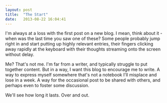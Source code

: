 ```yaml
---
layout: post
title:  "The Start"
date:   2013-08-22 16:04:41
---
```


I'm always at a loss with the first post on a new blog. I mean, think about it - when was the last time you saw one of these? Some people probably jump right in and start putting up highly relevant entries, their fingers clicking away rapidly at the keyboard with their thoughts streaming onto the screen without delay. 

Me? That's not me. I'm far from a writer, and typically struggle to put together content. But in a way, I want this blog to encourage me to write. A way to express myself somewhere that's not a notebook I'll misplace and lose in a week. A way for the occasional post to be shared with others, and perhaps even to foster some discussion. 

We'll see how long it lasts. Over and out.
